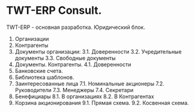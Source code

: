 TWT-ERP Consult.
===========

TWT-ERP - основная разработка. Юридический блок.

1. Организации
2. Контрагенты
3. Документы организации:
    3.1. Доверенности
    3.2. Учредительные документы
    3.3. Свободные документы
4. Документы. Контрагенты.
    4.1. Доверенности
5. Банковские счета.
6. Библиотека шаблонов.
7. Заинтересованные лица
    7.1. Номинальные акционеры
    7.2. Руководители
    7.3. Менеджеры
    7.4. Секретари
8. Бенефициары
    8.1. В организациях
    8.2. В Контрагентах
9. Корзина акционирования
    9.1. Прямая схема.
    9.2. Косвенная схема.